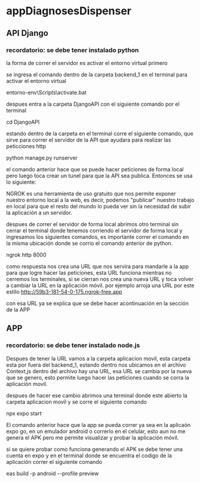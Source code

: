 # appDiagnosesDispenser


## API Django 

### recordatorio: se debe tener instalado python

la forma de correr el servidor es activar el entorno virtual primero

se ingresa el comando dentro de la carpeta backend_1  en el terminal para activar el entorno virtual

entorno-env\Scripts\activate.bat

despues entra a la carpeta DjangoAPI con el siguiente comando por el terminal

cd DjangoAPI

estando dentro de la carpeta en el terminal corre el siguiente comando, que sirve para correr el servidor de la API que ayudara para realizar las peticciones http

python manage.py runserver

el comando anterior hace que se  puede hacer peticiones de forma local pero luego toca crear un tunel para que la API sea publica. Entonces se usa lo siguiente:

NGROK es una herramienta de uso gratuito que nos permite exponer nuestro entorno local a la web, es decir, podemos "publicar" nuestro trabajo en local para 
que el resto del mundo lo pueda ver sin la necesidad de subir la aplicación a un servidor.

despues de correr el servidor de forma local abrimos otro terminal sin cerrar el terminal donde tenemos corriendo el servidor de forma local y ingresamos los 
siguientes comandos, es importante correr el comando en la misma ubicación donde se corrio el comando anterior de python.

ngrok http 8000

como respuesta nos crea una URL que nos servira para mandarle a la app para que logre hacer las peticiones, esta URL funciona mientras no cerremos
los terminales, si se cierran nos crea una nueva URL y toca volver a cambiar la URL en la aplicación móvil.
por ejemplo arroja una URL por este estilo http://59b3-181-54-0-175.ngrok-free.app

con esa URL ya se explica que se debe hacer acontinuación en la sección de la APP



## APP

### recordatorio: se debe tener instalado node.js 

Despues de tener la URL  vamos a la carpeta aplicacion movil, esta carpeta esta por fuera del backend_1, estando dentro nos ubicamos en el archivo Context,js
dentro del archivo hay una URL, esa URL se cambia por la nueva que se genero, esto permite luego hacer las peticiones cuando se corra la aplicación movil.

despues de hacer ese cambio abrimos una terminal donde este abierto la carpeta aplicacion movil y se corre el siguiente comando 

npx expo start 

El comando anterior  hace que la app se pueda correr ya sea en la aplicaón expo go, en un emulador android o correrlo en el celular, esto aun no me genera el APK
pero me permite visualizar y probar la aplicación móvil. 

si se quiere probar como funciona generando el APK se debe tener una cuenta en expo  y en el terminal donde se encuentra el codigo de la aplicación correr el siguiente comando 

eas build -p android --profile preview
